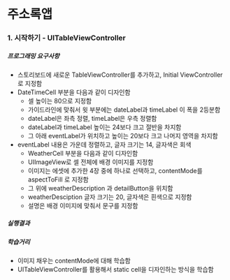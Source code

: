 # 주소록앱

### 1. 시작하기 - UITableViewController

##### 프로그래밍 요구사항
* 스토리보드에 새로운 TableViewController를 추가하고, Initial ViewController로 지정함
* DateTimeCell 부분을 다음과 같이 디자인함
    * 셀 높이는 80으로 지정함
    * 가이드라인에 맞춰서 윗 부분에는 dateLabel과 timeLabel 이 폭을 2등분함
    * dateLabel은 좌측 정렬, timeLabel은 우측 정렬함
    * dateLabel과 timeLabel 높이는 24보다 크고 절반을 차지함
    * 그 아래 eventLabel가 위치하고 높이는 20보다 크고 나머지 영역을 차지함
* eventLabel 내용은 가운데 정렬하고, 글자 크기는 14, 글자색은 회색
    * WeatherCell 부분을 다음과 같이 디자인함
    * UIImageView로 셀 전체에 배경 이미지를 지정함
    * 이미지는 에셋에 추가한 4장 중에 하나로 선택하고, contentMode를 aspectToFill 로 지정함
    * 그 위에 weatherDescription 과 detailButton을 위치함
    * weatherDesciption 글자 크기는 20, 글자색은 흰색으로 지정함
    * 설명은 배경 이미지에 맞춰서 문구를 지정함

##### 실행결과

##### 학습거리
* 이미지 채우는 contentMode에 대해 학습함
* UITableViewController를 활용해서 static cell을 디자인하는 방식을 학습함